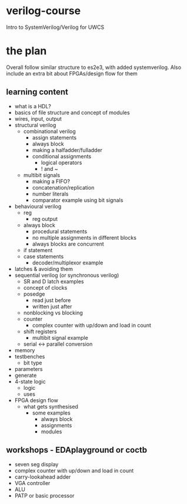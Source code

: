# verilog-course
Intro to SystemVerilog/Verilog for UWCS

# the plan
Overall follow similar structure to es2e3, with added systemverilog. Also include an extra bit about FPGAs/design flow for them

## learning content
- what is a HDL?
- basics of file structure and concept of modules
- wires, input, output
- structural verilog
  - combinational verilog
    - assign statements
    - always block
    - making a halfadder/fulladder
    - conditional assignments
      - logical operators
      - ! and ~
  - multibit signals
    - making a FIFO?
    - concatenation/replication
    - number literals
    - comparator example using bit signals
- behavioural verilog
  - reg
    - reg output
  - always block
    - procedural statements
    - no multiple assignments in different blocks
    - always blocks are concurrent
  - if statement
  - case statements
    - decoder/multiplexor example
- latches & avoiding them
- sequential verilog (or synchronous verilog)
  - SR and D latch examples
  - concept of clocks
  - posedge
    - read just before
    - written just after
  - nonblocking vs blocking
  - counter
    - complex counter with up/down and load in count
  - shift registers
    - multibit signal example
  - serial <-> parallel conversion
- memory
- testbenches
  - bit type
- parameters
- generate
- 4-state logic
  - logic
  - uses
- FPGA design flow
  - what gets synthesised
    - some examples
      - always block
      - assignments
      - modules

## workshops - EDAplayground or coctb
- seven seg display
- complex counter with up/down and load in count
- carry-lookahead adder
- VGA controller
- ALU
- PATP or basic processor